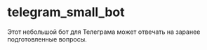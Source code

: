 # telegram_small_bot
Этот небольшой бот для Телеграма может отвечать на заранее подготовленные вопросы.
